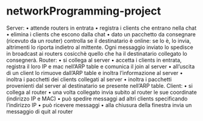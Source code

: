 # networkProgramming-project
Server:
    • attende routers in entrata
    • registra i clients che entrano nella chat
    • elimina i clients che escono dalla chat
    • dato un pacchetto da consegnare (ricevuto da un router) controlla se il destinatario è online: se lo è, lo invia, altrimenti lo riporta indietro al mittente. Ogni messaggio inviato lo spedisce in broadcast ai routers cosicchè quello che ha il destinatario collegato lo consegnerà. 
Router:
    • si collega al server
    • accetta i clients in entrata, registra il loro IP e mac nell’ARP table e comunica il join al server
    • all’uscita di un client lo rimuove dall’ARP table e inoltra l’informazione al server
    • inoltra i pacchetti dei clients collegati al server
    • inoltra i pacchetti provenienti dal server al destinatario se presente nell’ARP table.
Client:
    • si collega al router
    • una volta collegato invia subito al router le sue coordinate (indirizzo IP e MAC)
    • può spedire messaggi ad altri clients specificando l’indirizzo IP
    • può ricevere messaggi
    • alla chiusura della finestra invia un messaggio di quit al router  
